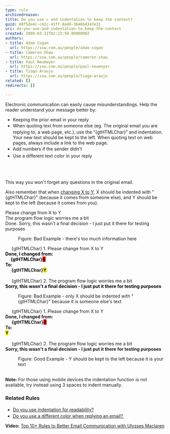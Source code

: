 ```yaml
---
type: rule
archivedreason: 
title: Do you use > and indentation to keep the context?
guid: 60f5de4c-c42c-41ff-8e48-3646b4347e31
uri: do-you-use-and-indentation-to-keep-the-context
created: 2009-03-31T02:23:50.0000000Z
authors:
- title: Adam Cogan
  url: https://ssw.com.au/people/adam-cogan
- title: Cameron Shaw
  url: https://ssw.com.au/people/cameron-shaw
- title: Paul Neumeyer
  url: https://ssw.com.au/people/paul-neumeyer
- title: Tiago Araujo
  url: https://ssw.com.au/people/tiago-araujo
related: []
redirects: []

---
```




  <p>​Electronic communication can easily cause misunderstandings. Help the reader understand your message better by&#58; <br></p>
<ul>
    <li>Keeping the prior email in your reply<br></li>
    <li><span style="line-height&#58;1.6;background-color&#58;initial;">When quoting text from someone else (eg. The original email you are replying to, a web page, etc.), use the “{gtHTMLChar}” and indentation. Your new text should be kept to the left. When quoting text on web pages, always include a link to the web page.</span></li><li><span style="line-height&#58;1.6;background-color&#58;initial;">Add numbers if the sender didn't</span></li><li><span style="line-height&#58;1.6;background-color&#58;initial;">Use a different text&#160;color in your reply</span></li>
</ul>

<br><excerpt class='endintro'></excerpt><br>
<p>This way you won't forget any questions in the original email.<br></p><p>​Also remember that when <a href="/_layouts/15/FIXUPREDIRECT.ASPX?WebId=3dfc0e07-e23a-4cbb-aac2-e778b71166a2&amp;TermSetId=07da3ddf-0924-4cd2-a6d4-a4809ae20160&amp;TermId=172019d0-82fc-4d7b-9d91-ded321714309">changing X to Y</a>, X should be indented with &quot;{gtHTMLChar}&quot; (because it comes from someone else), and Y should be kept to the left (because it comes from you).<br></p><p class="ssw15-rteElement-GreyBox">Please change from X to Y<br>The program flow logic worries me a bit&#160;<br>Done.&#160;Sorry, this wasn't a final decision - I just put it there for testing purposes<span style="background-color&#58;#ffffff;"> </span></p><dd class="ssw15-rteElement-FigureBad">Figure&#58; Bad Example - there's too much information here<br></dd>
<p class="ssw15-rteElement-GreyBox">&#160; &#160; &#160;{gtHTMLChar}&#160;1. Please change from X to Y<br><span style="color&#58;#000000;"><span style="color&#58;#000000;"><span style="color&#58;#000000;"><strong>Done, I changed from&#58;<br>&#160; &#160; &#160;{gtHTMLChar}<span style="background-color&#58;#ff0000;">X</span><br>​To&#58;<br></strong></span></span></span>&#160; &#160; <strong>&#160;{gtHTMLChar}<span style="background-color&#58;#ffff00;">Y</span></strong><br><br>&#160; &#160; &#160;{gtHTMLChar}&#160;2. The program flow logic worries me a bit&#160;​<br><span style="color&#58;#000000;"><span style="color&#58;#000000;"><strong style="color&#58;#000000;"><span style="color&#58;#000000;">Sorry, this wasn't a final decision - I just put it there for testing purposes</span></strong></span></span><span style="color&#58;#000000;">&#160;</span><br></p><dd class="ssw15-rteElement-FigureBad"> Figure&#58; Bad Example​ - only X should be indented with &quot;{gtHTMLChar}&quot; ​because it is someone else's​ text<br></dd><p class="ssw15-rteElement-GreyBox">&#160; &#160; &#160;{gtHTMLChar}&#160;1. Please change from X to Y<br><strong>Done, I changed from&#58;<br></strong>&#160; &#160; &#160;<strong>{gtHTMLChar}<span style="background-color&#58;#ff0000;">X</span></strong><br><strong>To&#58;<br></strong><strong style="background-color&#58;#ffff00;"><span style="background-color&#58;#ffff00;">Y</span></strong><br><br>&#160; &#160; &#160;{gtHTMLChar}&#160;2. The program flow logic worries me a bit&#160;​<br><strong>Sorry, this wasn't a final decision - I just put it there for testing purposes&#160;</strong><br></p><dd class="ssw15-rteElement-FigureGood">Figure&#58; Good E​xample - Y should be kept to the left because it is your text<br><br></dd><p class="ssw15-rteElement-P"><b>Note&#58; </b>For those using mobile devices the indentation function is not available, try instead using 3 spaces to indent manually​.<b></b><br></p><h3>Related Rules​<br></h3><ul><li> 
      <a href="/Pages/IndentationForReadability.aspx" style="line-height&#58;1.6;">Do you use&#160;indentation for readability?</a><br></li><li> 
      <a href="/_layouts/15/FIXUPREDIRECT.ASPX?WebId=3dfc0e07-e23a-4cbb-aac2-e778b71166a2&amp;TermSetId=07da3ddf-0924-4cd2-a6d4-a4809ae20160&amp;TermId=0795e4f6-f07a-478f-ab8f-9e6f33cbf424">Do you use a different color when replying an email?&#160;</a><br></li></ul><p>
   <strong>Video&#58;</strong>&#160;<a href="https&#58;//www.youtube.com/watch?v=LAqRokqq4jI">Top 10+&#160;Rules to Better Email Communication with Ulysses Maclaren</a> <br></p>


